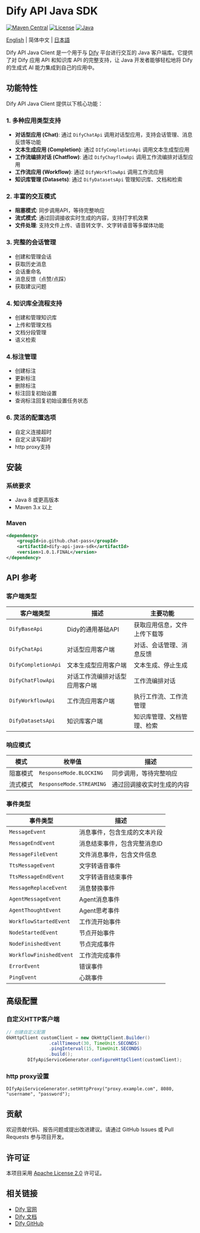 # Dify API Java SDK

[![Maven Central](https://img.shields.io/maven-central/v/io.github.chat-pass/dify-api-java-sdk.svg)](https://search.maven.org/search?q=g:io.github.chat-pass%20AND%20a:dify-api-java-sdk)
[![License](https://img.shields.io/github/license/chat-pass/dify-api-java-sdk)](https://github.com/chat-pass/dify-api-java-sdk/blob/main/LICENSE)
[![Java](https://img.shields.io/badge/Java-8%2B-blue)](https://www.java.com)

[English](README_EN.md) | 简体中文 | [日本語](README_JP.md)

Dify API Java Client 是一个用于与 [Dify](https://dify.ai) 平台进行交互的 Java 客户端库。它提供了对 Dify 应用 API 和知识库 API 的完整支持，让 Java 开发者能够轻松地将 Dify 的生成式 AI 能力集成到自己的应用中。

## 功能特性

Dify API Java Client 提供以下核心功能：

### 1. 多种应用类型支持

- **对话型应用 (Chat)**: 通过 `DifyChatApi` 调用对话型应用，支持会话管理、消息反馈等功能
- **文本生成应用 (Completion)**: 通过 `DIfyCompletionApi` 调用文本生成型应用
- **工作流编排对话 (Chatflow)**: 通过 `DifyChayflowApi` 调用工作流编排对话型应用
- **工作流应用 (Workflow)**: 通过 `DifyWorkflowApi` 调用工作流应用
- **知识库管理 (Datasets)**: 通过 `DifyDatasetsApi` 管理知识库、文档和检索

### 2. 丰富的交互模式

- **阻塞模式**: 同步调用API，等待完整响应
- **流式模式**: 通过回调接收实时生成的内容，支持打字机效果
- **文件处理**: 支持文件上传、语音转文字、文字转语音等多媒体功能

### 3. 完整的会话管理

- 创建和管理会话
- 获取历史消息
- 会话重命名
- 消息反馈（点赞/点踩）
- 获取建议问题

### 4. 知识库全流程支持

- 创建和管理知识库
- 上传和管理文档
- 文档分段管理
- 语义检索


### 4.标注管理
- 创建标注
- 更新标注
- 删除标注
- 标注回复初始设置
- 查询标注回复初始设置任务状态


### 6. 灵活的配置选项

- 自定义连接超时
- 自定义读写超时
- http proxy支持

## 安装

### 系统要求

- Java 8 或更高版本
- Maven 3.x 以上

### Maven

```xml
<dependency>
    <groupId>io.github.chat-pass</groupId>
    <artifactId>dify-api-java-sdk</artifactId>
    <version>1.0.1.FINAL</version>
</dependency>
```

## API 参考

### 客户端类型

| 客户端类型          | 描述                           | 主要功能                     |
| ------------------- | ------------------------------ | ---------------------------- |
| `DifyBaseApi`       | Didy的通用基础API              | 获取应用信息，文件上传下载等 |
| `DifyChatApi`       | 对话型应用客户端               | 对话、会话管理、消息反馈     |
| `DifyCompletionApi` | 文本生成型应用客户端           | 文本生成、停止生成           |
| `DifyChatFlowApi`   | 对话工作流编排对话型应用客户端 | 工作流编排对话               |
| `DifyWorkflowApi`   | 工作流应用客户端               | 执行工作流、工作流管理       |
| `DifyDatasetsApi`   | 知识库客户端                   | 知识库管理、文档管理、检索   |

### 响应模式

| 模式     | 枚举值                   | 描述                       |
| -------- | ------------------------ | -------------------------- |
| 阻塞模式 | `ResponseMode.BLOCKING`  | 同步调用，等待完整响应     |
| 流式模式 | `ResponseMode.STREAMING` | 通过回调接收实时生成的内容 |

### 事件类型

| 事件类型                | 描述                         |
| ----------------------- | ---------------------------- |
| `MessageEvent`          | 消息事件，包含生成的文本片段 |
| `MessageEndEvent`       | 消息结束事件，包含完整消息ID |
| `MessageFileEvent`      | 文件消息事件，包含文件信息   |
| `TtsMessageEvent`       | 文字转语音事件               |
| `TtsMessageEndEvent`    | 文字转语音结束事件           |
| `MessageReplaceEvent`   | 消息替换事件                 |
| `AgentMessageEvent`     | Agent消息事件                |
| `AgentThoughtEvent`     | Agent思考事件                |
| `WorkflowStartedEvent`  | 工作流开始事件               |
| `NodeStartedEvent`      | 节点开始事件                 |
| `NodeFinishedEvent`     | 节点完成事件                 |
| `WorkflowFinishedEvent` | 工作流完成事件               |
| `ErrorEvent`            | 错误事件                     |
| `PingEvent`             | 心跳事件                     |

## 高级配置

### 自定义HTTP客户端

```java
// 创建自定义配置
OkHttpClient customClient = new OkHttpClient.Builder()
                .callTimeout(30, TimeUnit.SECONDS)
                .pingInterval(15, TimeUnit.SECONDS)
                .build();
        DIfyApiServiceGenerator.configureHttpClient(customClient);
```

### http proxy设置

```
DIfyApiServiceGenerator.setHttpProxy("proxy.example.com", 8080, "username", "password");
```

## 贡献

欢迎贡献代码、报告问题或提出改进建议。请通过 GitHub Issues 或 Pull Requests 参与项目开发。

## 许可证

本项目采用 [Apache License 2.0](LICENSE) 许可证。

## 相关链接

- [Dify 官网](https://dify.ai)
- [Dify 文档](https://docs.dify.ai)
- [Dify GitHub](https://github.com/langgenius/dify)